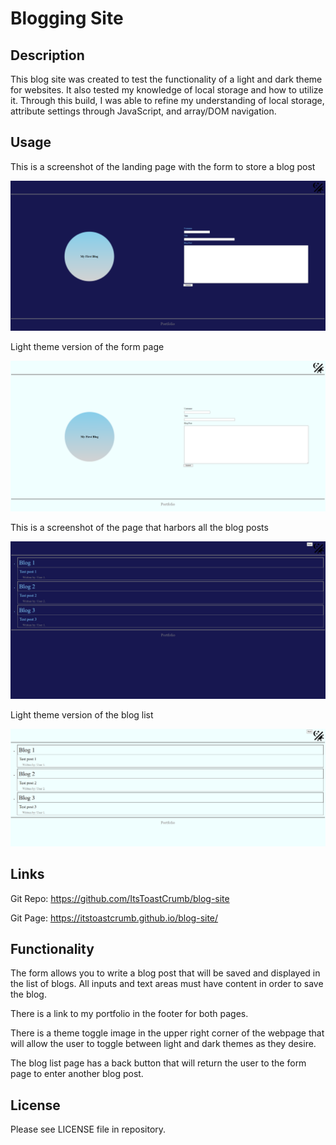 # Blogging Site

## Description

This blog site was created to test the functionality of a light and dark theme for websites. It also tested my knowledge of local storage and how to utilize it. Through this build, I was able to refine my understanding of local storage, attribute settings through JavaScript, and array/DOM navigation.

## Usage

This is a screenshot of the landing page with the form to store a blog post

![dark theme version of the form page](./assets/images/blog_form_dark.png)

Light theme version of the form page

![light theme version of the form page](./assets/images/blog_form_light.png)

This is a screenshot of the page that harbors all the blog posts

![dark theme version of the blog list](./assets/images/blog_list_dark.png)

Light theme version of the blog list

![light theme version of the blog list](./assets/images/blog_list_light.png)

## Links

Git Repo: https://github.com/ItsToastCrumb/blog-site

Git Page: https://itstoastcrumb.github.io/blog-site/

## Functionality

The form allows you to write a blog post that will be saved and displayed in the list of blogs. All inputs and text areas must have content in order to save the blog.

There is a link to my portfolio in the footer for both pages.

There is a theme toggle image in the upper right corner of the webpage that will allow the user to toggle between light and dark themes as they desire.

The blog list page has a back button that will return the user to the form page to enter another blog post.

## License

Please see LICENSE file in repository.
